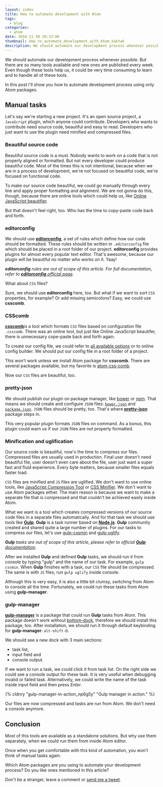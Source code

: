 ```yaml
---
layout: index
title: How to automate development with Atom
tags:
  - blog
categories:
  - atom
date: 2016-11-30 20:33:06
thumbnail: How_to_automate_development_with_Atom_kaktwk
description: We should automate our development process whenever possible. But there are so many tools available and new ones are published every week. Even though these tools help us, it could be very time consuming to learn and to handle all of these tools.
---
```


We should automate our development process whenever possible. But there are so many tools available and new ones are published every week. Even though these tools help us, it could be very time consuming to learn and to handle all of these tools.

In this post I'll show you how to automate development process using only Atom packages.

<!-- more -->

## Manual tasks

Let's say we're starting a new project. It's an open source project, a `JavaScript` plugin, which anyone could contribute. Developers who wants to contribute need source code, beautiful and easy to read. Developers who just want to use the plugin need minified and compressed files.

### Beautiful source code

Beautiful source code is a must. Nobody wants to work on a code that is not properly aligned or formatted. But not every developer could produce beautiful code. Most of the times this is not intentional, because when we are in a process of development, we're not focused on beautiful code, we're focused on functional code.

To make our source code beautiful, we could go manually through every line and apply proper formatting and alignment. We are not gonna do this, though, because there are online tools which could help us, like [Online JavaScript beautifier](http://jsbeautifier.org/).

But that doesn't feel right, too. Who has the time to copy-paste code back and forth.

### editorconfig

We should use **[editorconfig](http://editorconfig.org/)**, a set of rules which define how our code should be formatted. These rules should be written in `.editorconfig` file which should be placed in a root folder of our project. **editorconfig** provides plugins for almost every popular text editor. That's awesome, because our plugin will be beautiful no matter who works on it. Yaay!

_**editorconfig** rules are out of scope of this article. For full documentation, refer to [**editorconfig** official page](https://github.com/editorconfig/editorconfig/wiki/EditorConfig-Properties)._

What about `CSS` files?

Sure, we should use **editorconfig** here, too. But what if we want to sort `CSS` properties, for example? Or add missing semicolons? Easy, we could use **csscomb**.

### CSScomb

[**csscomb**](https://github.com/csscomb/csscomb)is a tool which formats `CSS`
files based on configuration file `.csscomb`. There was an online
tool, but just like Online JavaScript beautifer, there
is unnecessary cope-paste back and forth again.

To create our config file, we could refer to [all available options](https://github.com/csscomb/csscomb.js/blob/dev/doc/options.md) or to online config builder. We should put our config file in a root folder of a project.

This won't work unless we install Atom package for **csscomb**. There are several packages available, but my favorite is [atom-css-comb](https://atom.io/packages/atom-css-comb).

Now our `CSS` files are beautiful, too.

### pretty-json

We should publish our plugin on package manager, like [bower](https://bower.io/) or [npm](https://www.npmjs.com/). That means we should create and configure `JSON` files: [`bower.json`](https://bower.io/docs/creating-packages/) and [`package.json`](https://docs.npmjs.com/files/package.json). `JSON` files should be pretty, too. That's where [**pretty-json**](https://atom.io/packages/pretty-json) package steps in.

This very popular plugin formats `JSON` files on command. As a bonus, this plugin could warn us if our `JSON` files are not properly formatted.

### Minification and uglification

Our source code is beautiful, now's the time to compress our files. Compressed files are usually used in production. Final user doesn't need beautiful file, user doesn't even care about the file, user just want a super fast and fluid experience. Every byte matters, because smaller files equals faster load.

`CSS` files are minified and `JS` files are uglified. We don't want to use online tools, like [JavaScript Compression Tool](https://jscompress.com/) or [CSS Minifier](https://cssminifier.com/). We don't want to use Atom packages either. The main reason is because we want to make a separate file that is compressed and that couldn't be achieved easily inside Atom.

What we want is a tool which creates compressed versions of our source code files in a separate files automatically. And for that task we should use tools like **[Gulp](http://gulpjs.com/)**. **Gulp** is a task runner based on [**Node.js**](https://nodejs.org/en/). **Gulp** community created and shared quite a large number of plugins. For our tasks to compress our files, let's use [gulp-cssmin](https://www.npmjs.com/package/gulp-cssmin) and [gulp-uglify](https://www.npmjs.com/package/gulp-uglify).

_**Gulp** tasks are out of scope of this article, please refer to official [**Gulp** documentation](https://github.com/gulpjs/gulp/blob/master/docs/getting-started.md)._

After we installed **Gulp** and defined **Gulp** tasks, we should run it from console by typing "gulp" and the name of our task. For example, `gulp cssmin`. When **Gulp** finishes with a task, our `CSS` file should be compressed. The same is with `JS` files, run `gulp uglify` inside console.

Although this is very easy, it is also a little bit clumsy, switching from Atom to console all the time. Fortunately, we could run these tasks from Atom using **gulp-manager**.

### gulp-manager

[**gulp-manager**](https://atom.io/packages/gulp-manager) is a package that could run **Gulp** tasks from Atom. This package doesn't work without [bottom-dock](https://atom.io/packages/bottom-dock), therefore we should install this package, too. After installation, we should run it through default keybinding for **gulp-manager**: `alt-shift-D`.

We should see a new dock with 3 main sections:

*   task list,
*   input field and
*   console output.

If we want to run a task, we could click it from task list. On the right side we could see a console output for these task. It is very useful when debugging invalid or failed task. Alternatively, we could write the name of the task inside input field and then press _Enter_.

{% cldnry "gulp-manager-in-action_np6g5y" "Gulp manager in action." %}

Our files are now compressed and tasks are run from Atom. We don't need a console anymore.

## Conclusion

Most of this tools are available as a standalone solutions. But why use them separately, when we could run them from inside Atom editor.

Once when you get comfortable with this kind of automation, you won't think of manual tasks again.

Which Atom packages are you using to automate your development process? Do you like ones mentioned in this article?

Don't be a stranger, leave a comment or [send me a tweet](https://twitter.com/malimirkeccita).
